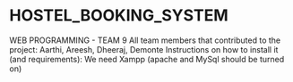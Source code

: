 # HOSTEL_BOOKING_SYSTEM
WEB PROGRAMMING - TEAM 9
All team members that contributed to the project: Aarthi, Areesh, Dheeraj, Demonte 
Instructions on how to install it (and requirements): We need Xampp (apache and MySql should be turned on) 

